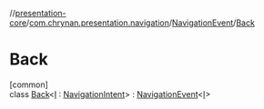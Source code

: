 //[presentation-core](../../../../index.md)/[com.chrynan.presentation.navigation](../../index.md)/[NavigationEvent](../index.md)/[Back](index.md)

# Back

[common]\
class [Back](index.md)&lt;[I](index.md) : [NavigationIntent](../../-navigation-intent/index.md)&gt; : [NavigationEvent](../index.md)&lt;[I](index.md)&gt;
